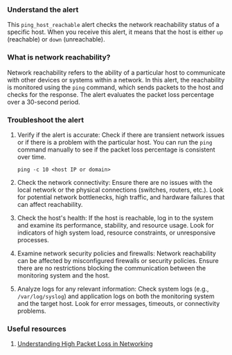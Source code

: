 ### Understand the alert

This `ping_host_reachable` alert checks the network reachability status of a specific host. When you receive this alert, it means that the host is either `up` (reachable) or `down` (unreachable).

### What is network reachability?

Network reachability refers to the ability of a particular host to communicate with other devices or systems within a network. In this alert, the reachability is monitored using the `ping` command, which sends packets to the host and checks for the response. The alert evaluates the packet loss percentage over a 30-second period.

### Troubleshoot the alert

1. Verify if the alert is accurate: Check if there are transient network issues or if there is a problem with the particular host. You can run the `ping` command manually to see if the packet loss percentage is consistent over time. 

   ```
   ping -c 10 <host IP or domain>
   ```

2. Check the network connectivity: Ensure there are no issues with the local network or the physical connections (switches, routers, etc.). Look for potential network bottlenecks, high traffic, and hardware failures that can affect reachability.

3. Check the host's health: If the host is reachable, log in to the system and examine its performance, stability, and resource usage. Look for indicators of high system load, resource constraints, or unresponsive processes.

4. Examine network security policies and firewalls: Network reachability can be affected by misconfigured firewalls or security policies. Ensure there are no restrictions blocking the communication between the monitoring system and the host.

5. Analyze logs for any relevant information: Check system logs (e.g., `/var/log/syslog`) and application logs on both the monitoring system and the target host. Look for error messages, timeouts, or connectivity problems.

### Useful resources

1. [Understanding High Packet Loss in Networking](https://www.fiberplex.com/blog/understanding-high-packet-loss-in-networking)
